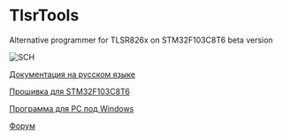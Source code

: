 # TlsrTools
Alternative programmer for TLSR826x on STM32F103C8T6
beta version

![SCH](https://github.com/pvvx/TlsrTools/blob/master/Stm32miniSwireShm.gif)

[Документация на русском языке](https://github.com/pvvx/TlsrTools/blob/master/DOCs)

[Прошивка для STM32F103C8T6](https://github.com/pvvx/TlsrTools/blob/master/STM32F103)

[Программа для PC под Windows](https://github.com/pvvx/TlsrTools/blob/master/bin)

[Форум](https://esp8266.ru/forum/threads/programmator-dlja-tlsr.4587)
